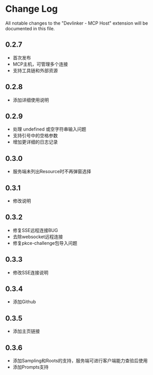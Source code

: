 # Change Log

All notable changes to the "Devlinker - MCP Host" extension will be documented in this file.

## 0.2.7

- 首次发布
- MCP主机，可管理多个连接
- 支持工具链和外部资源

## 0.2.8

- 添加详细使用说明

## 0.2.9

- 处理 undefined 或空字符串输入问题
- 支持引号中的空格参数
- 增加更详细的日志记录

## 0.3.0

- 服务端未列出Resource时不再弹窗选择

## 0.3.1

- 修改说明

## 0.3.2

- 修复SSE远程连接BUG
- 去除websocket远程连接
- 修复pkce-challenge包导入问题

## 0.3.3

- 修改SSE连接说明

## 0.3.4

- 添加Github

## 0.3.5

- 添加主页链接

## 0.3.6

- 添加Sampling和Roots的支持，服务端可进行客户端能力查验后使用
- 添加Prompts支持